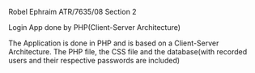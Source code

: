 Robel Ephraim
ATR/7635/08
Section 2

Login App done by PHP(Client-Server Architecture)

The Application is done in PHP and is based on a Client-Server Architecture.
The PHP file, the CSS file and the database(with recorded users and their respective passwords are included)
